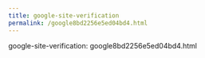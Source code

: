 ```yaml
---
title: google-site-verification
permalink: /google8bd2256e5ed04bd4.html
---
```


google-site-verification: google8bd2256e5ed04bd4.html